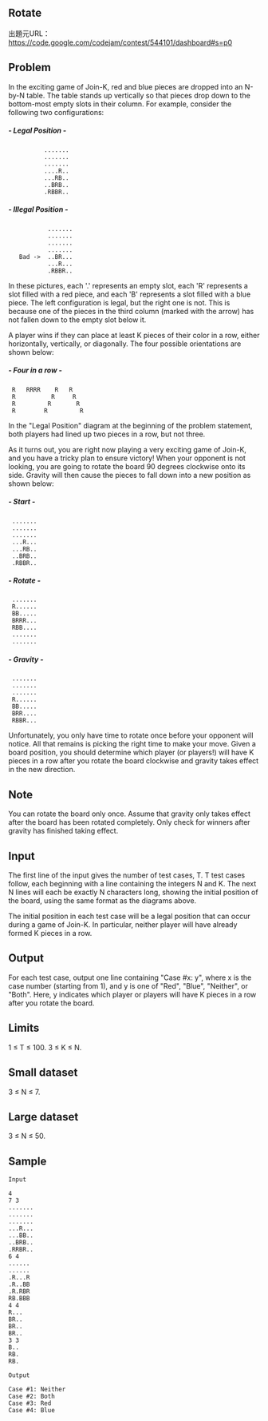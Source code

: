 ## Rotate

出題元URL：https://code.google.com/codejam/contest/544101/dashboard#s=p0

## Problem

In the exciting game of Join-K, red and blue pieces are dropped into an N-by-N table. The table stands up vertically so that pieces drop down to the bottom-most empty slots in their column. For example, consider the following two configurations:

##### - Legal Position -

              .......
              .......
              .......
              ....R..
              ...RB..
              ..BRB..
              .RBBR..


##### - Illegal Position -

               .......
               .......
               .......
               .......
       Bad ->  ..BR...
               ...R...
               .RBBR..

In these pictures, each '.' represents an empty slot, each 'R' represents a slot filled with a red piece, and each 'B' represents a slot filled with a blue piece. The left configuration is legal, but the right one is not. This is because one of the pieces in the third column (marked with the arrow) has not fallen down to the empty slot below it.

A player wins if they can place at least K pieces of their color in a row, either horizontally, vertically, or diagonally. The four possible orientations are shown below:

##### - Four in a row -


     R   RRRR    R   R
     R          R     R
     R         R       R
     R        R         R

In the "Legal Position" diagram at the beginning of the problem statement, both players had lined up two pieces in a row, but not three.

As it turns out, you are right now playing a very exciting game of Join-K, and you have a tricky plan to ensure victory! When your opponent is not looking, you are going to rotate the board 90 degrees clockwise onto its side. Gravity will then cause the pieces to fall down into a new position as shown below:

#####  - Start -
     .......
     .......
     .......
     ...R...
     ...RB..
     ..BRB..
     .RBBR..

#####  - Rotate -
     .......
     R......
     BB.....
     BRRR...
     RBB....
     .......
     .......
#####  - Gravity -

     .......
     .......
     .......
     R......
     BB.....
     BRR....
     RBBR...

Unfortunately, you only have time to rotate once before your opponent will notice.
All that remains is picking the right time to make your move. Given a board position, you should determine which player (or players!) will have K pieces in a row after you rotate the board clockwise and gravity takes effect in the new direction.

## Note

You can rotate the board only once.
Assume that gravity only takes effect after the board has been rotated completely.
Only check for winners after gravity has finished taking effect.

## Input

The first line of the input gives the number of test cases, T. T test cases follow, each beginning with a line containing the integers N and K. The next N lines will each be exactly N characters long, showing the initial position of the board, using the same format as the diagrams above.

The initial position in each test case will be a legal position that can occur during a game of Join-K. In particular, neither player will have already formed K pieces in a row.

## Output

For each test case, output one line containing "Case #x: y", where x is the case number (starting from 1), and y is one of "Red", "Blue", "Neither", or "Both". Here, y indicates which player or players will have K pieces in a row after you rotate the board.

## Limits

1 ≤ T ≤ 100.
3 ≤ K ≤ N.

## Small dataset

3 ≤ N ≤ 7.

## Large dataset

3 ≤ N ≤ 50.

## Sample



    Input 

    4
    7 3
    .......
    .......
    .......
    ...R...
    ...BB..
    ..BRB..
    .RRBR..
    6 4
    ......
    ......
    .R...R
    .R..BB
    .R.RBR
    RB.BBB
    4 4
    R...
    BR..
    BR..
    BR..
    3 3
    B..
    RB.
    RB.

    Output 

    Case #1: Neither
    Case #2: Both
    Case #3: Red
    Case #4: Blue